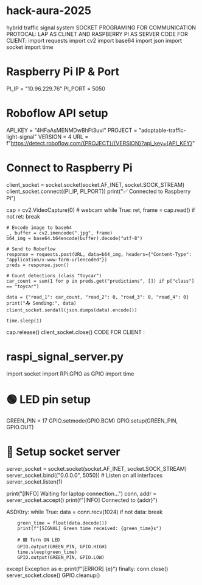 # hack-aura-2025
hybrid traffic signal system
SOCKET PROGRAMING FOR COMMUNICATION PROTOCAL: LAP AS CLINET AND RASPBERRY PI AS SERVER
CODE FOR CLIENT:
import requests
import cv2
import base64
import json
import socket
import time

# Raspberry Pi IP & Port
PI_IP = "10.96.229.76"
PI_PORT = 5050

# Roboflow API setup
API_KEY = "4HFaAsMENMDwBhFt3uvl"
PROJECT = "adoptable-traffic-light-signal"
VERSION = 4
URL = f"https://detect.roboflow.com/{PROJECT}/{VERSION}?api_key={API_KEY}"

# Connect to Raspberry Pi
client_socket = socket.socket(socket.AF_INET, socket.SOCK_STREAM)
client_socket.connect((PI_IP, PI_PORT))
print("✅ Connected to Raspberry Pi")

cap = cv2.VideoCapture(0)  # webcam
while True:
    ret, frame = cap.read()
    if not ret:
        break

    # Encode image to base64
    _, buffer = cv2.imencode(".jpg", frame)
    b64_img = base64.b64encode(buffer).decode("utf-8")

    # Send to Roboflow
    response = requests.post(URL, data=b64_img, headers={"Content-Type": "application/x-www-form-urlencoded"})
    preds = response.json()

    # Count detections (class "toycar")
    car_count = sum(1 for p in preds.get("predictions", []) if p["class"] == "toycar")

    data = {"road_1": car_count, "road_2": 0, "road_3": 0, "road_4": 0}
    print("📤 Sending:", data)
    client_socket.sendall(json.dumps(data).encode())

    time.sleep(1)

cap.release()
client_socket.close()
 CODE FOR CLIENT :
 # raspi_signal_server.py
import socket
import RPi.GPIO as GPIO
import time

# 🟢 LED pin setup
GREEN_PIN = 17
GPIO.setmode(GPIO.BCM)
GPIO.setup(GREEN_PIN, GPIO.OUT)

# 📡 Setup socket server
server_socket = socket.socket(socket.AF_INET, socket.SOCK_STREAM)
server_socket.bind(("0.0.0.0", 5050))  # Listen on all interfaces
server_socket.listen(1)

print("[INFO] Waiting for laptop connection...")
conn, addr = server_socket.accept()
print(f"[INFO] Connected to {addr}")

ASDKtry:
    while True:
        data = conn.recv(1024)
        if not data:
            break

        green_time = float(data.decode())
        print(f"[SIGNAL] Green time received: {green_time}s")

        # 🟩 Turn ON LED
        GPIO.output(GREEN_PIN, GPIO.HIGH)
        time.sleep(green_time)
        GPIO.output(GREEN_PIN, GPIO.LOW)

except Exception as e:
    print(f"[ERROR] {e}")
finally:
    conn.close()
    server_socket.close()
    GPIO.cleanup()

 
